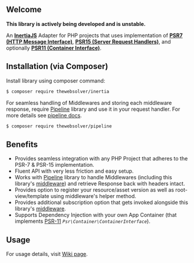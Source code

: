 ## Welcome

**This library is actively being developed and is unstable.**

An **[InertiaJS][Inertia]** Adapter for PHP projects that uses implementation of **[PSR7 (HTTP Message Interface)][PSR7]**, **[PSR15 (Server Request Handlers)][PSR15]**, and optionally **[PSR11 (Container Interface)][PSR11]**.

## Installation (via Composer)
Install library using composer command:
```sh
$ composer require thewebsolver/inertia
```

For seamless handling of Middlewares and storing each middleware response, require [Pipeline][pipeline] library and use it in your request handler. For more details see [pipeline docs][pipelineDocs].

```sh
$ composer require thewebsolver/pipeline
```

## Benefits

- Provides seamless integration with any PHP Project that adheres to the PSR-7 & PSR-15 implementation.
- Fluent API with very less friction and easy setup.
- Works with [Pipeline][pipeline] library to handle Middlewares (including this library's [middleware][middleware]) and retrieve Response back with headers intact.
- Provides option to register your resource/asset version as well as root-view/template using middleware's helper method.
- Provides additional subscription option that gets invoked alongside this library's [middleware][middleware].
- Supports Dependency Injection with your own App Container (that implements [PSR-11][PSR11] _`Psr\Container\ContainerInterface`_).

## Usage

For usage details, visit [Wiki page][wiki].

<!-- MARKDOWN LINKS -->
<!-- https://www.markdownguide.org/basic-syntax/#reference-style-links -->
[Inertia]: https://inertiajs.com/
[PSR7]: https://www.php-fig.org/psr/psr-7/
[PSR11]: https://www.php-fig.org/psr/psr-11/
[PSR15]: https://www.php-fig.org/psr/psr-15/
[pipeline]: https://github.com/TheWebSolver/pipeline
[pipelineDocs]: https://github.com/TheWebSolver/pipeline/wiki/PSR%E2%80%907-&-PSR%E2%80%9015-Bridge
[pipeline]: https://github/com/TheWebSolver/pipeline
[middleware]: /Src/Middleware.php
[wiki]: https://github.com/TheWebSolver/inertia/wiki
